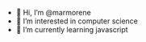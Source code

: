 - 👋 Hi, I’m @marmorene
- 👀 I’m interested in computer science
- 🌱 I’m currently learning javascript


<!---
marmorene/marmorene is a ✨ special ✨ repository because its `README.md` (this file) appears on your GitHub profile.
You can click the Preview link to take a look at your changes.
--->
